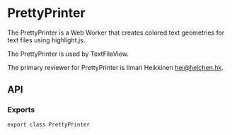 # PrettyPrinter

The PrettyPrinter is a Web Worker that creates colored text geometries for text files using highlight.js.

The PrettyPrinter is used by TextFileView.

The primary reviewer for PrettyPrinter is Ilmari Heikkinen <hei@heichen.hk>.

## API

### Exports

```tsx
export class PrettyPrinter
```
